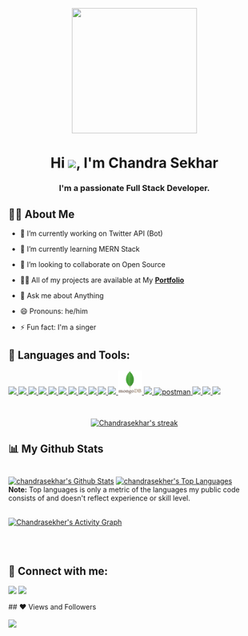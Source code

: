 <p align="center">
<a href="#"><img width="250px" height="250px" src="https://github.com/saichandrasekher/saichandrasekher/blob/main/animation_300_kq9ktxo5.gif" /></a>
</p>
<h1 align="center">Hi <img src="https://raw.githubusercontent.com/MartinHeinz/MartinHeinz/master/wave.gif" width="30px">, I'm Chandra Sekhar</h1>
<h3 align="center">I'm a passionate Full Stack Developer.</h3>

## 🙋‍♂️ About Me

- 🔭 I’m currently working on Twitter API (Bot)

- 🌱 I’m currently learning MERN Stack

- 👯 I’m looking to collaborate on Open Source

- 👨‍💻 All of my projects are available at My **[Portfolio](https://saichandrasekher.github.io/portfolio-chandu/)**

- 💬 Ask me about Anything

- 😄 Pronouns: he/him 

- ⚡ Fun fact: I'm a singer

## 🚀 Languages and Tools:

<p align="left">
    <a href="https://www.python.org" target="_blank"> <img src="https://img.icons8.com/color/48/000000/python.png"/> </a>  
    <a href="http://www.cplusplus.org/" target="_blank"> <img src="https://img.icons8.com/color/48/000000/c-plus-plus-logo.png"/>
    <a href="https://www.java.com" target="_blank"> <img src="https://img.icons8.com/color/48/000000/java-coffee-cup-logo.png"/> </a>
    <a href="https://developer.mozilla.org/en-US/docs/Web/JavaScript" target="_blank"> <img src="https://img.icons8.com/color/48/000000/javascript.png"/> </a> 
    <a href="https://www.w3.org/html/" target="_blank"> <img src="https://img.icons8.com/color/48/000000/html-5.png"/> </a> 
    <a href="https://www.w3schools.com/css/" target="_blank"> <img src="https://img.icons8.com/color/48/000000/css3.png"/> </a> 
    <a href="https://getbootstrap.com" target="_blank"> <img src="https://img.icons8.com/color/48/000000/bootstrap.png"/> </a> 
    <a href="https://reactjs.org/" target="_blank"> <img src="https://img.icons8.com/color/48/000000/react-native.png"/> </a>
    <a href="https://nodejs.org" target="_blank"> <img src="https://img.icons8.com/color/48/000000/npm.png"/> </a> 
    <a href="https://www.mysql.com/" target="_blank"> <img src="https://img.icons8.com/fluent/50/000000/mysql-logo.png"/> </a>
    <a href="https://flask.palletsprojects.com/en/2.0.x/" target="_blank"> <img src="https://img.icons8.com/nolan/48/flask.png"/>
    <a href="https://www.mongodb.com/" target="_blank"> <img src="https://raw.githubusercontent.com/devicons/devicon/master/icons/mongodb/mongodb-original-wordmark.svg" alt="mongodb" width="48" height="48"/> </a> 
    <a href="https://firebase.google.com/" target="_blank"> <img src="https://img.icons8.com/color/48/000000/firebase.png"/> </a> 
    <a href="https://postman.com" target="_blank"> <img src="https://www.vectorlogo.zone/logos/getpostman/getpostman-icon.svg" alt="postman" width="45" height="45"/> </a>   
    <a href="https://git-scm.com/" target="_blank"> <img src="https://img.icons8.com/color/48/000000/git.png"/> </a>
    <a href="https://www.figma.com/" target="_blank"> <img src="https://img.icons8.com/fluent/48/000000/figma.png"/> </a>
    <a href="https://www.adobe.com/products/xd.html" target="_blank"> <img src="https://img.icons8.com/color/48/000000/adobe-xd.png"/> </a>
</p>
 <br/>

<p align="center">
    <a href="https://github.com/saichandrasekher/github-readme-streak-stats">
        <img title="🔥 Get streak stats for your profile at git.io/streak-stats" alt="Chandrasekhar's streak" src="https://github-readme-streak-stats.herokuapp.com/?user=SubhamRaoniar28&theme=black-ice&hide_border=true&stroke=0000&background=060A0CD0"/>
    </a>
</p>
        
## 📊 My Github Stats

  <br/>
    <a href="https://github.com/saichandrasekher/github-readme-stats"><img alt="chandrasekhar's Github Stats" src="https://github-readme-stats.vercel.app/api?username=saichandrasekher&show_icons=true&count_private=true&theme=react&hide_border=true&bg_color=0D1117" /></a>
    <a href="https://github.com/saichandrasekher/github-readme-stats"><img alt="chandrasekher's Top Languages" src="https://github-readme-stats.vercel.app/api/top-langs/?username=saichandrasekher&langs_count=8&count_private=true&layout=compact&theme=react&hide_border=true&bg_color=0D1117" /></a>
  <br/>
  <b>Note:</b> Top languages is only a metric of the languages my public code consists of and doesn't reflect experience or skill level.


<br/>
<br/>

<a href="https://github.com/saichandrasekher/github-readme-activity-graph"><img alt="Chandrasekher's Activity Graph" src="https://activity-graph.herokuapp.com/graph?username=saichandrasekher&bg_color=0D1117&color=5BCDEC&line=5BCDEC&point=FFFFFF&hide_border=true" /></a>

<br/>
<br/>
        
## 🚀 Connect with me:
        
<p align="left">

<a href = "https://www.linkedin.com/in/sai-chandra-sekhar-6a07056a/"><img src="https://img.icons8.com/fluent/48/000000/linkedin.png"/></a>
<a href = "https://www.instagram.com/saichandrasekhar09/"><img src="https://img.icons8.com/fluent/48/000000/instagram-new.png"/></a>

</p>
## ❤ Views and Followers
<br/>
<br/>
        
<a href="https://github.com/Meghna-DAS/github-profile-views-counter">
    <img src="https://komarev.com/ghpvc/?username=saichandrasekher">
</a>

